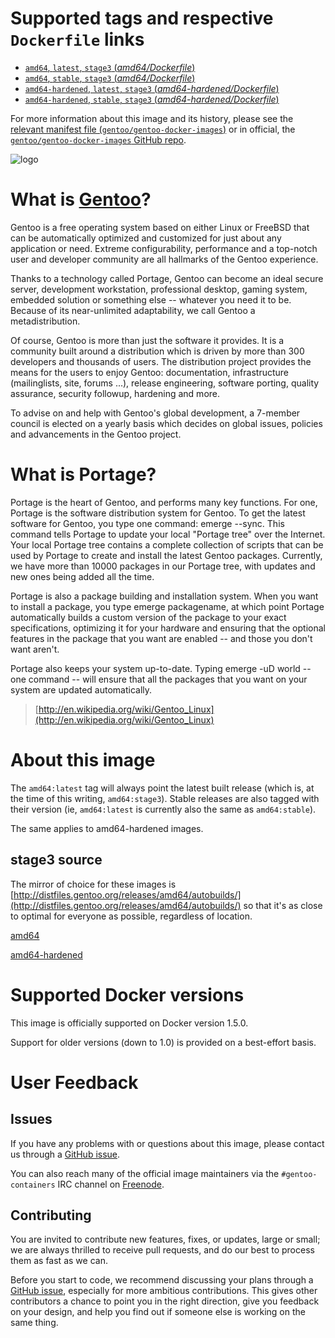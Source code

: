 # Supported tags and respective `Dockerfile` links

-	[`amd64`, `latest`, `stage3` (*amd64/Dockerfile*)](https://raw.githubusercontent.com/ChaosEngine/gentoo-docker-images/master/amd64/Dockerfile)
-	[`amd64`, `stable`, `stage3` (*amd64/Dockerfile*)](https://raw.githubusercontent.com/ChaosEngine/gentoo-docker-images/450207321dc96a90f23df5346ee5ff817e3bc6a1/amd64/Dockerfile)
-	[`amd64-hardened`, `latest`, `stage3` (*amd64-hardened/Dockerfile*)](https://raw.githubusercontent.com/ChaosEngine/gentoo-docker-images/master/amd64-hardened/Dockerfile)
-	[`amd64-hardened`, `stable`, `stage3` (*amd64-hardened/Dockerfile*)](https://raw.githubusercontent.com/ChaosEngine/gentoo-docker-images/450207321dc96a90f23df5346ee5ff817e3bc6a1/amd64-hardened/Dockerfile)



For more information about this image and its history, please see the [relevant manifest file (`gentoo/gentoo-docker-images`)](https://github.com/ChaosEngine/gentoo-docker-images) or in official, the [`gentoo/gentoo-docker-images` GitHub repo](https://github.com/gentoo/gentoo-docker-images).

![logo](https://raw.githubusercontent.com/ChaosEngine/gentoo-docker-images/master/docs/logo.png)

# What is [Gentoo](http://www.gentoo.org/)?

Gentoo is a free operating system based on either Linux or FreeBSD that can be automatically optimized and customized for just about any application or need. Extreme configurability, performance and a top-notch user and developer community are all hallmarks of the Gentoo experience.

Thanks to a technology called Portage, Gentoo can become an ideal secure server, development workstation, professional desktop, gaming system, embedded solution or something else -- whatever you need it to be. Because of its near-unlimited adaptability, we call Gentoo a metadistribution.

Of course, Gentoo is more than just the software it provides. It is a community built around a distribution which is driven by more than 300 developers and thousands of users. The distribution project provides the means for the users to enjoy Gentoo: documentation, infrastructure (mailinglists, site, forums ...), release engineering, software porting, quality assurance, security followup, hardening and more.

To advise on and help with Gentoo's global development, a 7-member council is elected on a yearly basis which decides on global issues, policies and advancements in the Gentoo project.

# What is Portage?

Portage is the heart of Gentoo, and performs many key functions. For one, Portage is the software distribution system for Gentoo. To get the latest software for Gentoo, you type one command: emerge --sync. This command tells Portage to update your local "Portage tree" over the Internet. Your local Portage tree contains a complete collection of scripts that can be used by Portage to create and install the latest Gentoo packages. Currently, we have more than 10000 packages in our Portage tree, with updates and new ones being added all the time.

Portage is also a package building and installation system. When you want to install a package, you type emerge packagename, at which point Portage automatically builds a custom version of the package to your exact specifications, optimizing it for your hardware and ensuring that the optional features in the package that you want are enabled -- and those you don't want aren't.

Portage also keeps your system up-to-date. Typing emerge -uD world -- one command -- will ensure that all the packages that you want on your system are updated automatically.

> [http://en.wikipedia.org/wiki/Gentoo_Linux](http://en.wikipedia.org/wiki/Gentoo_Linux)


# About this image

The `amd64:latest` tag will always point the latest built release (which is, at the time of this writing, `amd64:stage3`). Stable releases are also tagged with their version (ie, `amd64:latest` is currently also the same as `amd64:stable`).

The same applies to amd64-hardened images.

## stage3 source

The mirror of choice for these images is [http://distfiles.gentoo.org/releases/amd64/autobuilds/](http://distfiles.gentoo.org/releases/amd64/autobuilds/) so that it's as close to optimal for everyone as possible, regardless of location.

[amd64](http://distfiles.gentoo.org/releases/amd64/autobuilds/current-stage3-amd64/)

[amd64-hardened](http://distfiles.gentoo.org/releases/amd64/autobuilds/current-stage3-amd64-hardened/)

# Supported Docker versions

This image is officially supported on Docker version 1.5.0.

Support for older versions (down to 1.0) is provided on a best-effort basis.

# User Feedback

## Issues

If you have any problems with or questions about this image, please contact us through a [GitHub issue](https://github.com/gentoo/gentoo-docker-images/issues).

You can also reach many of the official image maintainers via the `#gentoo-containers` IRC channel on [Freenode](https://freenode.net).

## Contributing

You are invited to contribute new features, fixes, or updates, large or small; we are always thrilled to receive pull requests, and do our best to process them as fast as we can.

Before you start to code, we recommend discussing your plans through a [GitHub issue](https://github.com/gentoo/gentoo-docker-images/issues), especially for more ambitious contributions. This gives other contributors a chance to point you in the right direction, give you feedback on your design, and help you find out if someone else is working on the same thing.
